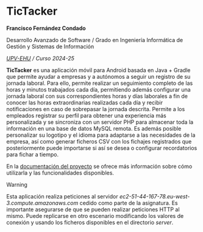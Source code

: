 # TicTacker
**Francisco Fernández Condado**

Desarrollo Avanzado de Software / Grado en Ingeniería Informática de Gestión y Sistemas de Información

_[UPV-EHU](https://www.ehu.eus) / Curso 2024-25_

**TicTacker** es una aplicación móvil para Android basada en Java + Gradle que permite ayudar a empresas y a autónomos a seguir un registro de su jornada laboral. Para ello, permite realizar un seguimiento completo de las horas y minutos trabajados cada día, permitiendo además configurar una jornada laboral con sus correspondientes horas y días laborales a fin de conocer las horas extraordinarias realizadas cada día y recibir notificaciones en caso de sobrepasar la jornada descrita. Permite a los empleados registrar su perfil para obtener una experiencia más personalizada y se sincroniza con un servidor PHP para almacenar toda la información en una base de datos MySQL remota. Es además posible personalizar su logotipo y el idioma para adaptarse a las necesidades de la empresa, así como generar ficheros CSV con los fichajes registrados que posteriormente puede importarse si así se desea o configurar recordatorios para fichar a tiempo.

En la [documentación del proyecto](doc/handout.pdf) se ofrece más información sobre cómo utilizarla y las funcionalidades disponibles.

> [!WARNING]  
> Esta aplicación realiza peticiones al servidor *ec2-51-44-167-78.eu-west-3.compute.amazonaws.com* cedido como parte de la asignatura. Es importante asegurarse de que se pueden realizar peticiones HTTP al mismo. Puede replicarse en otro escenario modificando los valores de conexión y usando los ficheros disponibles en el directorio *server*.
